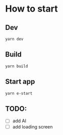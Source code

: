 # How to start

## Dev
`yarn dev`

## Build
`yarn build`

## Start app
`yarn e-start`

## TODO:
- [ ] add AI
- [ ] add loading screen
